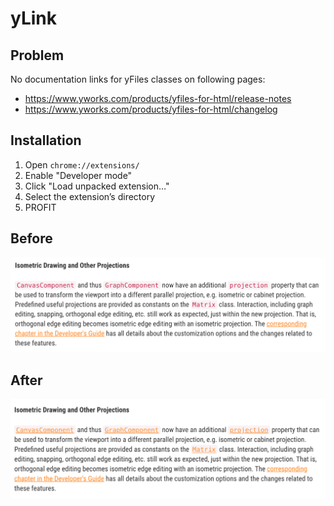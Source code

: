 # yLink

## Problem
No documentation links for yFiles classes on following pages:
* https://www.yworks.com/products/yfiles-for-html/release-notes
* https://www.yworks.com/products/yfiles-for-html/changelog

## Installation
1. Open `chrome://extensions/`
2. Enable "Developer mode"
3. Click "Load unpacked extension…"
4. Select the extension’s directory
5. PROFIT

## Before
![Before](before.png)

## After
![After](after.png)

